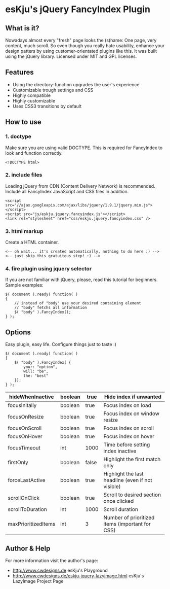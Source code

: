 # esKju's jQuery FancyIndex Plugin

## What is it?

Nowadays almost every "fresh" page looks the (s)hame: One page, very content, much scroll. So even though you really hate usability, enhance your design patters by using customer-orientated plugins like this.
It was built using the jQuery library. Licensed under MIT and GPL licenses.

## Features

+ Using the directory-function upgrades the user's experience
+ Customizable trough settings and CSS
+ Highly compatible
+ Highly customizable
+ Uses CSS3 transitions by default

## How to use

### 1. doctype

Make sure you are using valid DOCTYPE. This is required for FancyIndex to look and function correctly.

```
<!DOCTYPE html>
```

### 2. include files

Loading jQuery from CDN (Content Delivery Network) is recommended.
Include all FancyIndex JavaScript and CSS files in addition.

```
<script src="//ajax.googleapis.com/ajax/libs/jquery/1.9.1/jquery.min.js"></script>
<script src="js/eskju.jquery.fancyindex.js"></script>
<link rel="stylesheet" href="css/eskju.jquery.fancyindex.css" />
```

### 3. html markup

Create a HTML container.

```
<-- oh wait... it's created automatically, nothing to do here :) -->
<-- just skip this gratuitous step! :) -->
```

### 4. fire plugin using jquery selector

If you are not familiar with jQuery, please, read this tutorial for beginners.
Sample examples:

```
$( document ).ready( function( )
{
	// instead of "body" use your desired containing element
	// "body" fetchs all information
	$( "body" ).FancyIndex(); 
} );
```


## Options

Easy plugin, easy life. Configure things just to taste :)

```
$( document ).ready( function( )
{
	$( "body" ).FancyIndex( {
		your: "option",
		will: "be",
		the: "best"
	});
} );
```

| hideWhenInactive | boolean | true | Hide index if unwanted |
|---------------------|---------|-------|---------------------------------------------------|
| focusInitally | boolean | true | Focus index on load |
| focusOnResize | boolean | true | Focus index on window resize |
| focusOnScroll | boolean | true | Focus index on scroll |
| focusOnHover | boolean | true | Focus index on hover |
| focusTimeout | int | 1000 | Time before setting index inactive |
| firstOnly | boolean | false | Highlight the first match only |
| forceLastActive | boolean | true | Highlight the last headline (even if not visible) |
| scrollOnClick | boolean | true | Scroll to desired section once clicked |
| scrollToDuration | int | 1000 | Scroll duration |
| maxPrioritizedItems | int | 3 | Number of prioritized items (important for CSS) |


## Author & Help

For more information visit the author's page:

+ <http://www.cwdesigns.de> esKju's Playground
+ <http://www.cwdesigns.de/eskju-jquery-lazyimage.html> esKju's LazyImage Project Page
